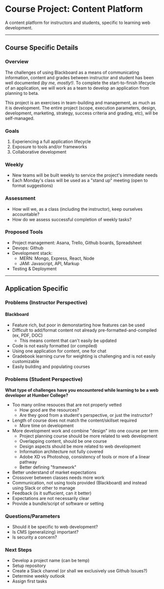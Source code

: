 # Course Project: Content Platform
A content platform for instructors and students, specific to learning web development.

---

## Course Specific Details

### Overview

The challenges of using Blackboard as a means of communicating information, content and grades between instructor and student has been well documented *(by me, mostly!)*. To complete the start-to-finish lifecycle of an application, we will work as a team to develop an application from planning to beta.

This project is an exercises in team-building and management, as much as it is development. The entire project (scope, execution parameters, design, development, marketing, strategy, success criteria and grading, etc), will be self-managed. 

### Goals

1. Experiencing a full application lifecycle
2. Exposure to tools and/or frameworks
3. Collaborative development

### Weekly

- New teams will be built weekly to service the project's immediate needs
- Each Monday's class will be used as a "stand up" meeting (open to format suggestions)

### Assessment

- How will we, as a class (including the instructor), keep ourselves accountable? 
- How do we assess successful completion of weekly tasks?

### Proposed Tools

- Project management: Asana, Trello, Github boards, Spreadsheet
- Devops: Github
- Development stack:
  - MERN: Mongo, Express, React, Node
  - JAM: Javascript, API, Markup
- Testing & Deployment

---

## Application Specific

### Problems (Instructor Perspective)

#### Blackboard
- Feature rich, but poor in demonstarting how features can be used
- Difficult to add/format content not already pre-formatted-and-compiled (ex, PDF, DOC)
  - This means content that can't easily be updated
- Code is not easily formatted (or compiled)
- Using one application for content, one for chat
- Gradebook learning curve for weighting is challenging and is not easily customizable
- Easily building and populating courses



### Problems (Student Perspective)

**What type of challenges have you encountered while learning to be a web developer at Humber College?**

- Too many online resouces that are not properly vetted
  - How good are the resources?
  - Are they good from a student's perspective, or just the instructor?
- Length of course does not match the content/skillset required
  - More time on development
- More development work and combine "design" into one course per term
  - Project planning course should be more related to web development
  - Overlapping content, should be one course
  - Design aspects should be more related to web development
  - Information architecture not fully covered
  - Adobe XD vs Photoshop, consistency of tools or more of a linear pathway
  - Better defining "framework"
- Better understand of market expectations
- Crossover between classes needs more work
- Communication, not using tools provided (Blackboard) and instead using Slack or other to manage
- Feedback (is it suffucient, can it better)
- Expectations are not necessarily clear
- Provide a bundle/script of software or setting

### Questions/Parameters
- Should it be specific to web development?
- Is CMS (generalizing) important?
- Is security a concern?

### Next Steps
- Develop a project name (can be temp)
- Setup repository
- Create a Slack channel (or shall we exclusively use Github Issues?)
- Determine weekly outlook
- Assign first tasks